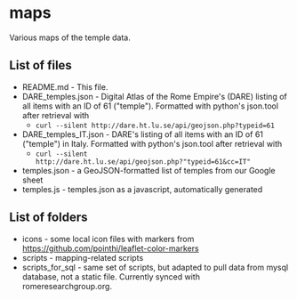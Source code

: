 # maps
Various maps of the temple data.

## List of files

- README.md - This file.
- DARE_temples.json - Digital Atlas of the Rome Empire's (DARE) listing of all items with an ID of 61 ("temple"). Formatted with python's json.tool after retrieval with
	- `curl --silent http://dare.ht.lu.se/api/geojson.php?typeid=61`
- DARE_temples_IT.json - DARE's listing of all items with an ID of 61 ("temple") in Italy. Formatted with python's json.tool after retrieval with
	- `curl --silent http://dare.ht.lu.se/api/geojson.php?"typeid=61&cc=IT"`
- temples.json - a GeoJSON-formatted list of temples from our Google sheet
- temples.js - temples.json as a javascript, automatically generated

## List of folders

- icons - some local icon files with markers from <https://github.com/pointhi/leaflet-color-markers>
- scripts - mapping-related scripts
- scripts_for_sql - same set of scripts, but adapted to pull data from mysql database, not a static file. Currently synced with romeresearchgroup.org.
